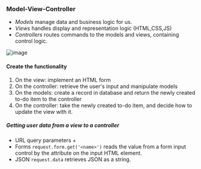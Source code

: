 ### Model-View-Controller
+ *Models* manage data and business logic for us.
+ *Views* handles display and representation logic (HTML,CSS,JS)
+ *Controllers* routes commands to the models and views, containing control logic.

![image](https://user-images.githubusercontent.com/59595363/145305749-feadcb25-dbaf-48ac-a891-4ef871a92fbb.png)

#### Create the functionality
1. On the view: implement an HTML form
2. On the controller: retrieve the user's input and manipulate models
3. On the models: create a record in database and return the newly created to-do item to the controller
4. On the controller: take the newly created to-do item, and decide how to update the view with it.
##### Getting user data from a view to a controller
+ URL query parameters
  + 
+ Forms
  `request.form.get('<name>')` reads the value from a form input control by the <name> attribute on the input HTML element.
+ JSON
  `request.data` retrieves JSON as a string.
